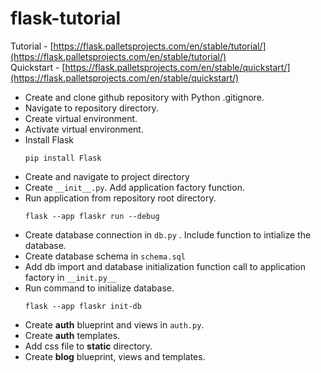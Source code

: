 # flask-tutorial
Tutorial - [https://flask.palletsprojects.com/en/stable/tutorial/](https://flask.palletsprojects.com/en/stable/tutorial/)  
Quickstart - [https://flask.palletsprojects.com/en/stable/quickstart/](https://flask.palletsprojects.com/en/stable/quickstart/)

- Create and clone github repository with Python .gitignore.
- Navigate to repository directory.
- Create virtual environment.
- Activate virtual environment.
- Install Flask
    ```
    pip install Flask
    ```
- Create and navigate to project directory
- Create `__init__.py`. Add application factory function.
- Run application from repository root directory.
    ```
    flask --app flaskr run --debug
    ```
- Create database connection in ```db.py``` . Include function to intialize the database.
- Create database schema in ```schema.sql```
- Add db import and database initialization function call to application factory in ```__init.py__```
- Run command to initialize database.
    ```
    flask --app flaskr init-db
    ```
- Create __auth__ blueprint and views in ```auth.py```.
- Create __auth__ templates.
- Add css file to __static__ directory.
- Create __blog__ blueprint, views and templates.